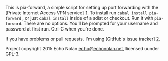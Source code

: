 This is pia-forward, a simple script for setting up port forwarding with the
[Private Internet Access VPN service] [1]. To install run
`cabal install pia-forward` , or just `cabal install` inside of a sdist or
checkout. Run it with `pia-forward`. There are no options. You'll be prompted
for your username and password at first run. Ctrl-C when you're done.

If you have problems or pull requests, I'm using [GitHub's issue tracker] [2].

Project copyright 2015 Echo Nolan <echo@echonolan.net>, licensed uunder GPL-3.

[1]: https://www.privateinternetaccess.com/
[2]: https://github.com/enolan/pia-forward/issues
